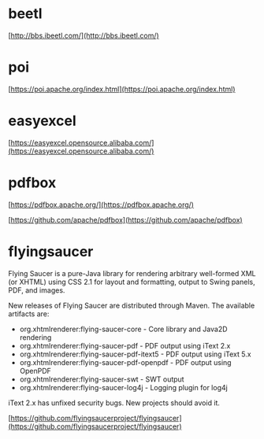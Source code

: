# beetl

[http://bbs.ibeetl.com/](http://bbs.ibeetl.com/)

# poi

[https://poi.apache.org/index.html](https://poi.apache.org/index.html)

# easyexcel

[https://easyexcel.opensource.alibaba.com/](https://easyexcel.opensource.alibaba.com/)

# pdfbox

[https://pdfbox.apache.org/](https://pdfbox.apache.org/)

[https://github.com/apache/pdfbox](https://github.com/apache/pdfbox)

# flyingsaucer

Flying Saucer is a pure-Java library for rendering arbitrary well-formed XML (or XHTML) using CSS
2.1 for layout and formatting, output to Swing panels, PDF, and images.

New releases of Flying Saucer are distributed through Maven. The available artifacts are:

* org.xhtmlrenderer:flying-saucer-core - Core library and Java2D rendering
* org.xhtmlrenderer:flying-saucer-pdf - PDF output using iText 2.x
* org.xhtmlrenderer:flying-saucer-pdf-itext5 - PDF output using iText 5.x
* org.xhtmlrenderer:flying-saucer-pdf-openpdf - PDF output using OpenPDF
* org.xhtmlrenderer:flying-saucer-swt - SWT output
* org.xhtmlrenderer:flying-saucer-log4j - Logging plugin for log4j

iText 2.x has unfixed security bugs. New projects should avoid it.

[https://github.com/flyingsaucerproject/flyingsaucer](https://github.com/flyingsaucerproject/flyingsaucer)

